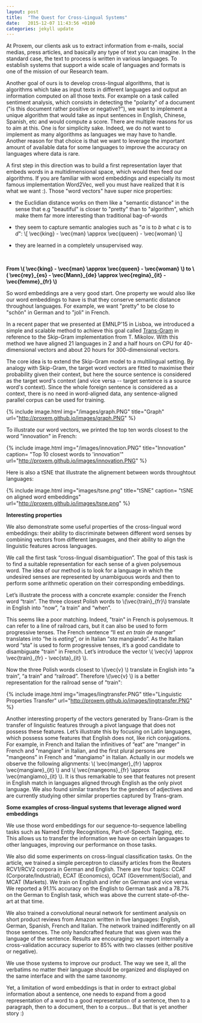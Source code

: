 ```yaml
---
layout: post
title:  "The Quest for Cross-Lingual Systems"
date:   2015-12-07 11:43:56 +0100
categories: jekyll update
---
```


At Proxem, our clients ask us to extract information from e-mails, social medias, press articles, and basically any type of text you can imagine. In the standard case, the text to process is written in various languages. To establish systems that support a wide scale of languages and formats is one of the mission of our Research team.

Another goal of ours is to develop cross-lingual algorithms, that is algorithms which take as input texts in different languages and output an information computed on all those texts. For example on a task called sentiment analysis, which consists in detecting the "polarity" of a document ("is this document rather positive or negative?"), we want to implement a unique algorithm that would take as input sentences in English, Chinese, Spanish, etc and would compute a score. There are multiple reasons for us to aim at this. One is for simplicity sake. Indeed, we do not want to implement as many algorithms as languages we may have to handle. Another reason for that choice is that we want to leverage the important amount of available data for some languages to improve the accuracy on languages where data is rare.

A first step in this direction was to build a first representation layer that embeds words in a multidimensional space, which would then feed our algorithms. If you are familiar with word embeddings and especially its most famous implementation Word2Vec, well you must have realized that it is what we want :). Those "word vectors" have super nice properties:

+ the Euclidian distance works on them like a "semantic distance" in the sense that e.g "beautiful" is closer to "pretty" than to "algorithm", which make them far more interesting than traditional bag-of-words

+ they seem to capture semantic analogies such as "*a* is to *b* what *c* is to *d*": \\[ \vec{king} - \vec{man} \approx \vec{queen} - \vec{woman} \\]

+ they are learned in a completely unsupervised way.

<br>

**From \\( \vec{king} - \vec{man} \approx \vec{queen} - \vec{woman} \\) to \\( \vec{rey}\_{es} - \vec{Mann}\_{de} \approx \vec{regina}\_{it} - \vec{femme}\_{fr} \\)**

So word embeddings are a very good start. One property we would also like our word embeddings to have is that they conserve semantic distance throughout languages. For example, we want "pretty" to be close to "schön" in German and to "joli" in French.

In a recent paper that we presented at EMNLP'15 in Lisboa, we introduced a simple and scalable method to achieve this goal called [Trans-Gram][article] in reference to the Skip-Gram implementation from T. Mikolov. With this method we have aligned 21 languages in 2 and a half hours on CPU for 40-dimensional vectors and about 20 hours for 300-dimensional vectors.

The core idea is to extend the Skip-Gram model to a multilingual setting. By analogy with Skip-Gram, the target word vectors are fitted to maximise their probability given their context, but here the source sentence is considered as the target word's context (and vice versa -- target sentence is a source word's context). Since the whole foreign sentence is considered as a context, there is no need in word-aligned data, any sentence-aligned parallel corpus can be used for training.

{% include image.html
            img="/images/graph.PNG"
            title="Graph"
            url="http://proxem.github.io/images/graph.PNG" %}

To illustrate our word vectors, we printed the top ten words closest to the word "innovation" in French:

{% include image.html
            img="/images/innovation.PNG"
            title="Innovation"
            caption= "Top 10 closest words to 'innovation'"
            url="http://proxem.github.io/images/innovation.PNG" %}

Here is also a tSNE that illustrate the alignement between words throughtout languages:

{% include image.html
            img="images/tsne.png"
            title="tSNE"
            caption= "tSNE on aligned word embeddings"
            url="http://proxem.github.io/images/tsne.png" %}

**Interesting properties**

We also demonstrate some useful properties of the cross-lingual word embeddings: their ability to discriminate between different word senses by combining vectors from different languages, and their ability to align the linguistic features across languages.

We call the first task “cross-lingual disambiguation”. The goal of this task is to find a suitable representation for each sense of a given polysemous word. The idea of our method is to look for a language in which the undesired senses are represented by unambiguous words and then to perform some arithmetic operation on their corresponding embeddings. 

Let’s illustrate the process with a concrete example: consider the French word “train”. The three closest Polish words to \\(\vec{train}_{fr}\\) translate in English into “now”, “a train” and “when”. 

This seems like a poor matching. Indeed, "train" in French is polysemous. It can refer to a line of railroad cars, but it can also be used to form progressive tenses. The French sentence “Il est *en train de* manger” translates into “he is *eating*”, or in Italian “*sta* mangiando”. As the Italian word “sta” is used to form progressive tenses, it’s a good candidate to disambiguate "train" in French. Let’s introduce the vector 
\\( \vec{v} \approx \vec{train}\_{fr} - \vec{sta}\_{it} \\).

Now the three Polish words closest to \\(\vec{v} \\)  translate in English into “a train”, “a train” and “railroad”. Therefore \\(\vec{v} \\) is a better representation for the railroad sense of "train":

{% include image.html
            img="images/lingtransfer.PNG"
            title="Linguistic Properties Transfer"
            url="http://proxem.github.io/images/lingtransfer.PNG" %}

Another interesting property of the vectors generated by Trans-Gram is the transfer of linguistic features through a pivot language that does not possess these features. Let’s illustrate this by focusing on Latin languages, which possess some features that English does not, like rich conjugations. For example, in French and Italian the infinitives of “eat” are "manger" in French and "mangiare" in Italian, and the first plural persons are "mangeons" in French and "mangiamo" in Italian. Actually in our models we observe the following alignments: \\( \vec{manger}\_{fr} \approx \vec{mangiare}\_{it} \\) and \\( \vec{mangeons}\_{fr} \approx \vec{mangiamo}\_{it} \\). It is thus remarkable to see that features not present in English match in languages aligned through English as the only pivot language. We also found similar transfers for the genders of adjectives and are currently studying other similar properties captured by Trans-gram.

**Some examples of cross-lingual systems that leverage aligned word embeddings**

We use those word embeddings for our sequence-to-sequence labelling tasks such as Named Entity Recognitions, Part-of-Speech Tagging, etc. This allows us to transfer the information we have on certain languages to other languages, improving our performance on those tasks. 

We also did some experiments on cross-lingual classification tasks. On the article, we trained a simple perceptron to classify articles from the Reuters RCV1/RCV2 corpora in German and English. There are four topics: CCAT (Corporate/Industrial), ECAT (Economics), GCAT (Government/Social), and MCAT (Markets). We train on English and infer on German and vice versa. We reported a 91.1% accuracy on the English to German task and a 78.7% on the German to English task, which was above the current state-of-the-art at that time.

We also trained a convolutional neural network for sentiment analysis on short product reviews from Amazon written in five languages: English, German, Spanish, French and Italian. The network trained indifferently on all those sentences. The only handcrafted feature that was given was the language of the sentence. Results are encouraging: we report internally a cross-validation accuracy superior to 85% with two classes (either positive or negative).

We use those systems to improve our product. The way we see it, all the verbatims no matter their language should be organized and displayed on the same interface and with the same taxonomy.

Yet, a limitation of word embeddings is that in order to extract global information about a sentence, one needs to expand from a good representation of a word to a good representation of a sentence, then to a paragraph, then to a document, then to a corpus... But that is yet another story :)

[article]: http://www.aclweb.org/anthology/D/D15/D15-1131.pdf

